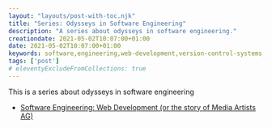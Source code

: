 ```yaml
---
layout: "layouts/post-with-toc.njk"
title: "Series: Odysseys in Software Engineering"
description: "A series about odysseys in software engineering."
creationdate: 2021-05-02T10:07:00+01:00
date: 2021-05-02T10:07:00+01:00
keywords: software,engineering,web-development,version-control-systems,distributed-systems,software-validation,software-testing
tags: ['post']
# eleventyExcludeFromCollections: true
---
```


This is a series about odysseys in software engineering
* [Software Engineering: Web Development (or the story of Media Artists AG)](../software-engineering-web-development)

